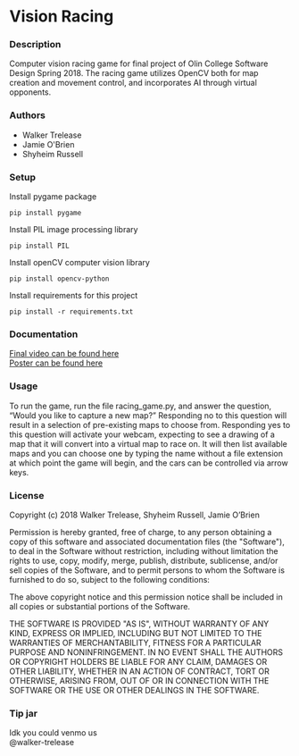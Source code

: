 # Vision Racing

### Description
Computer vision racing game for final project of Olin College Software Design Spring 2018. The racing game utilizes OpenCV both for map creation and movement control, and incorporates AI through virtual opponents.


### Authors
 - Walker Trelease
 - Jamie O'Brien
 - Shyheim Russell

### Setup
Install pygame package
```
pip install pygame
```
Install PIL image processing library
```
pip install PIL
```
Install openCV computer vision library
```
pip install opencv-python
```
Install requirements for this project
```
pip install -r requirements.txt
```

### Documentation
[Final video can be found here](https://github.com/wtrelease/Vision-Racing/blob/gh-pages/Vision_Racing_Small.mp4)
<br />
[Poster can be found here](https://github.com/wtrelease/Vision-Racing/blob/gh-pages/PresentationLinks/softdesfinal%5BRecovered%5D-01.png)

### Usage
To run the game, run the file racing_game.py, and answer the question, “Would you like to capture a new map?” Responding no to this question will result in a selection of pre-existing maps to choose from. Responding yes to this question will activate your webcam, expecting to see a drawing of a map that it will convert into a virtual map to race on. It will then list available maps and you can choose one by typing the name without a file extension at which point the game will begin, and the cars can be controlled via arrow keys.


### License
Copyright (c) 2018 Walker Trelease, Shyheim Russell, Jamie O’Brien

Permission is hereby granted, free of charge, to any person obtaining a copy
of this software and associated documentation files (the "Software"), to deal
in the Software without restriction, including without limitation the rights
to use, copy, modify, merge, publish, distribute, sublicense, and/or sell
copies of the Software, and to permit persons to whom the Software is
furnished to do so, subject to the following conditions:

The above copyright notice and this permission notice shall be included in all
copies or substantial portions of the Software.

THE SOFTWARE IS PROVIDED "AS IS", WITHOUT WARRANTY OF ANY KIND, EXPRESS OR
IMPLIED, INCLUDING BUT NOT LIMITED TO THE WARRANTIES OF MERCHANTABILITY,
FITNESS FOR A PARTICULAR PURPOSE AND NONINFRINGEMENT. IN NO EVENT SHALL THE
AUTHORS OR COPYRIGHT HOLDERS BE LIABLE FOR ANY CLAIM, DAMAGES OR OTHER
LIABILITY, WHETHER IN AN ACTION OF CONTRACT, TORT OR OTHERWISE, ARISING FROM,
OUT OF OR IN CONNECTION WITH THE SOFTWARE OR THE USE OR OTHER DEALINGS IN THE
SOFTWARE.




### Tip jar
Idk you could venmo us
<br />
@walker-trelease
